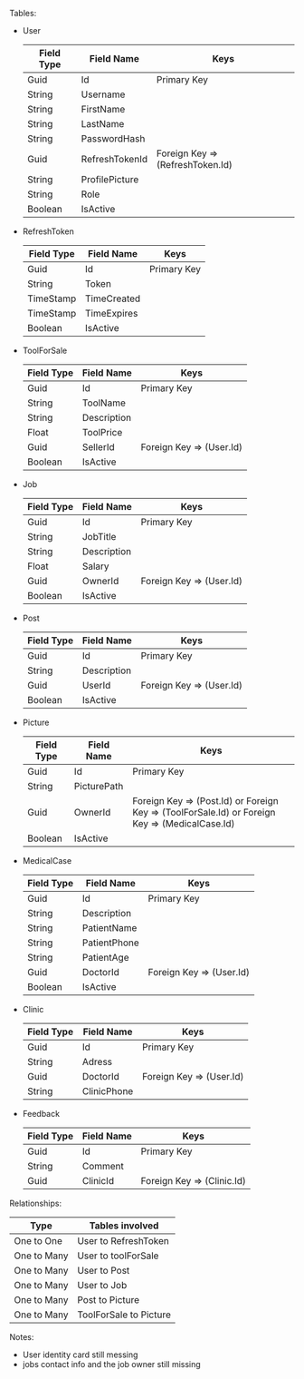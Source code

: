 Tables:

- User

	| Field Type | Field Name | Keys
	| --- | --- | --- |
    | Guid | Id | Primary Key |
	| String | Username |  |
	| String | FirstName |  |
	| String | LastName |  |
	| String | PasswordHash | |
	| Guid | RefreshTokenId | Foreign Key => (RefreshToken.Id) |
	| String | ProfilePicture | |
	| String | Role | |
	| Boolean | IsActive | |

- RefreshToken

	| Field Type | Field Name | Keys
	| --- | --- | --- |
    | Guid |Id | Primary Key |
	| String | Token |  |
	| TimeStamp | TimeCreated |  |
	| TimeStamp | TimeExpires |  |
	| Boolean | IsActive | |

- ToolForSale

	| Field Type | Field Name | Keys
	| --- | --- | --- |
    | Guid |Id | Primary Key |
	| String | ToolName |  |
	| String | Description |  |
	| Float | ToolPrice |  |
	| Guid | SellerId | Foreign Key => (User.Id) |
	| Boolean | IsActive | |

- Job

	| Field Type | Field Name | Keys
	| --- | --- | --- |
    | Guid |Id | Primary Key |
	| String | JobTitle |  |
	| String | Description |  |
	| Float | Salary |  |
	| Guid | OwnerId | Foreign Key => (User.Id) |
	| Boolean | IsActive | |

- Post

	| Field Type | Field Name | Keys
	| --- | --- | --- |
    | Guid |Id | Primary Key |
	| String | Description |  |
	| Guid | UserId | Foreign Key => (User.Id) |
	| Boolean | IsActive | |

- Picture

	| Field Type | Field Name | Keys
	| --- | --- | --- |
    | Guid |Id | Primary Key |
	| String | PicturePath |  |
	| Guid | OwnerId | Foreign Key => (Post.Id) or Foreign Key => (ToolForSale.Id) or Foreign Key => (MedicalCase.Id)|
	| Boolean | IsActive | |

- MedicalCase

	| Field Type | Field Name | Keys
	| --- | --- | --- |
    | Guid |Id | Primary Key |
	| String | Description |  |
	| String | PatientName |  |
	| String | PatientPhone |  |
	| String | PatientAge |  |
	| Guid | DoctorId | Foreign Key => (User.Id) |
	| Boolean | IsActive | |

- Clinic

	| Field Type | Field Name | Keys
	| --- | --- | --- |
    | Guid |Id | Primary Key |
	| String | Adress |  |
	| Guid | DoctorId | Foreign Key => (User.Id) |
	| String | ClinicPhone |  |

- Feedback

	| Field Type | Field Name | Keys
	| --- | --- | --- |
    | Guid |Id | Primary Key |
	| String | Comment |  |
	| Guid | ClinicId | Foreign Key => (Clinic.Id) | 

Relationships:

| Type | Tables involved 
| --- | --- |
| One to One | User to RefreshToken |
| One to Many | User to toolForSale |
| One to Many | User to Post |
| One to Many | User to Job |
| One to Many | Post to Picture |
| One to Many | ToolForSale to Picture |

Notes:
-	User identity card still messing
-	jobs contact info and the job owner still missing